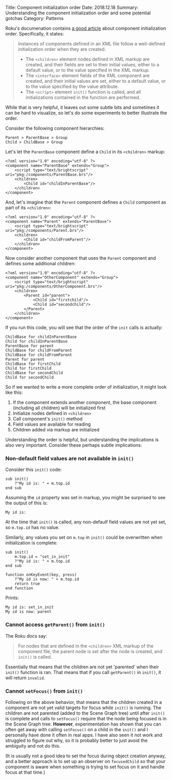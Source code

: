 Title: Component initialization order
Date: 2018.12.18
Summary: Understanding the component initialization order and some potential gotchas
Category: Patterns

Roku's documenation contains [a good article][RokuInitializationOrder] about component initialization order. Specifically, it states:

> Instances of components defined in an XML file follow a well-defined initialization order when they are created.
>
> - The `<children>` element nodes defined in XML markup are created, and their fields are set to their initial values, either to a default value, or to the value specified in the XML markup.
> - The `<interface>` element fields of the XML component are created, and their initial values are set, either to a default value, or to the value specified by the value attribute.
> - The `<script>` element `init()` function is called, and all initializations contained in the function are performed.

While that is very helpful, it leaves out some subtle bits and sometimes it can be hard to visualize, so let's do some experiments to better illustrate the order.

Consider the following component hierarchies:

    Parent > ParentBase > Group
    Child > ChildBase > Group

Let's let the `ParentBase` component define a `Child` in its `<children>` markup:

<pre class="  language-markup"><code class="  language-markup"><span class="token prolog">&lt;?xml version="1.0" encoding="utf-8" ?&gt;</span>
<span class="token tag"><span class="token tag"><span class="token punctuation">&lt;</span>component</span> <span class="token attr-name">name</span><span class="token attr-value"><span class="token punctuation">=</span><span class="token punctuation">"</span>ParentBase<span class="token punctuation">"</span></span> <span class="token attr-name">extends</span><span class="token attr-value"><span class="token punctuation">=</span><span class="token punctuation">"</span>Group<span class="token punctuation">"</span></span><span class="token punctuation">&gt;</span></span>
    <span class="token tag"><span class="token tag"><span class="token punctuation">&lt;</span>script</span> <span class="token attr-name">type</span><span class="token attr-value"><span class="token punctuation">=</span><span class="token punctuation">"</span>text/brightscript<span class="token punctuation">"</span></span> <span class="token attr-name">uri</span><span class="token attr-value"><span class="token punctuation">=</span><span class="token punctuation">"</span>pkg:/components/ParentBase.brs<span class="token punctuation">"</span></span><span class="token punctuation">/&gt;</span></span>
    <span class="token tag"><span class="token tag"><span class="token punctuation">&lt;</span>children</span><span class="token punctuation">&gt;</span></span>
        <span class="token tag"><span class="token tag"><span class="token punctuation">&lt;</span>Child</span> <span class="token attr-name">id</span><span class="token attr-value"><span class="token punctuation">=</span><span class="token punctuation">"</span>childInParentBase<span class="token punctuation">"</span></span><span class="token punctuation">/&gt;</span></span>
    <span class="token tag"><span class="token tag"><span class="token punctuation">&lt;/</span>children</span><span class="token punctuation">&gt;</span></span>
<span class="token tag"><span class="token tag"><span class="token punctuation">&lt;/</span>component</span><span class="token punctuation">&gt;</span></span></code></pre>

And, let's imagine that the `Parent` component defines a `Child` component as part of its `<children>`:

<pre class="  language-markup"><code class="  language-markup"><span class="token prolog">&lt;?xml version="1.0" encoding="utf-8" ?&gt;</span>
<span class="token tag"><span class="token tag"><span class="token punctuation">&lt;</span>component</span> <span class="token attr-name">name</span><span class="token attr-value"><span class="token punctuation">=</span><span class="token punctuation">"</span>Parent<span class="token punctuation">"</span></span> <span class="token attr-name">extends</span><span class="token attr-value"><span class="token punctuation">=</span><span class="token punctuation">"</span>ParentBase<span class="token punctuation">"</span></span><span class="token punctuation">&gt;</span></span>
    <span class="token tag"><span class="token tag"><span class="token punctuation">&lt;</span>script</span> <span class="token attr-name">type</span><span class="token attr-value"><span class="token punctuation">=</span><span class="token punctuation">"</span>text/brightscript<span class="token punctuation">"</span></span> <span class="token attr-name">uri</span><span class="token attr-value"><span class="token punctuation">=</span><span class="token punctuation">"</span>pkg:/components/Parent.brs<span class="token punctuation">"</span></span><span class="token punctuation">/&gt;</span></span>
    <span class="token tag"><span class="token tag"><span class="token punctuation">&lt;</span>children</span><span class="token punctuation">&gt;</span></span>
        <span class="token tag"><span class="token tag"><span class="token punctuation">&lt;</span>Child</span> <span class="token attr-name">id</span><span class="token attr-value"><span class="token punctuation">=</span><span class="token punctuation">"</span>childFromParent<span class="token punctuation">"</span></span><span class="token punctuation">/&gt;</span></span>
    <span class="token tag"><span class="token tag"><span class="token punctuation">&lt;/</span>children</span><span class="token punctuation">&gt;</span></span>
<span class="token tag"><span class="token tag"><span class="token punctuation">&lt;/</span>component</span><span class="token punctuation">&gt;</span></span>
</code></pre>

Now consider another component that uses the `Parent` component and defines some additional children:

<pre class="  language-markup"><code class="  language-markup"><span class="token prolog">&lt;?xml version="1.0" encoding="utf-8" ?&gt;</span>
<span class="token tag"><span class="token tag"><span class="token punctuation">&lt;</span>component</span> <span class="token attr-name">name</span><span class="token attr-value"><span class="token punctuation">=</span><span class="token punctuation">"</span>OtherComponent<span class="token punctuation">"</span></span> <span class="token attr-name">extends</span><span class="token attr-value"><span class="token punctuation">=</span><span class="token punctuation">"</span>Group<span class="token punctuation">"</span></span><span class="token punctuation">&gt;</span></span>
    <span class="token tag"><span class="token tag"><span class="token punctuation">&lt;</span>script</span> <span class="token attr-name">type</span><span class="token attr-value"><span class="token punctuation">=</span><span class="token punctuation">"</span>text/brightscript<span class="token punctuation">"</span></span> <span class="token attr-name">uri</span><span class="token attr-value"><span class="token punctuation">=</span><span class="token punctuation">"</span>pkg:/components/OtherComponent.brs<span class="token punctuation">"</span></span><span class="token punctuation">/&gt;</span></span>
    <span class="token tag"><span class="token tag"><span class="token punctuation">&lt;</span>children</span><span class="token punctuation">&gt;</span></span>
        <span class="token tag"><span class="token tag"><span class="token punctuation">&lt;</span>Parent</span> <span class="token attr-name">id</span><span class="token attr-value"><span class="token punctuation">=</span><span class="token punctuation">"</span>parent<span class="token punctuation">"</span></span><span class="token punctuation">&gt;</span></span>
            <span class="token tag"><span class="token tag"><span class="token punctuation">&lt;</span>Child</span> <span class="token attr-name">id</span><span class="token attr-value"><span class="token punctuation">=</span><span class="token punctuation">"</span>firstchild<span class="token punctuation">"</span></span><span class="token punctuation">/&gt;</span></span>
            <span class="token tag"><span class="token tag"><span class="token punctuation">&lt;</span>Child</span> <span class="token attr-name">id</span><span class="token attr-value"><span class="token punctuation">=</span><span class="token punctuation">"</span>secondchild<span class="token punctuation">"</span></span><span class="token punctuation">/&gt;</span></span>
        <span class="token tag"><span class="token tag"><span class="token punctuation">&lt;/</span>Parent</span><span class="token punctuation">&gt;</span></span>
    <span class="token tag"><span class="token tag"><span class="token punctuation">&lt;/</span>children</span><span class="token punctuation">&gt;</span></span>
<span class="token tag"><span class="token tag"><span class="token punctuation">&lt;/</span>component</span><span class="token punctuation">&gt;</span></span>
</code></pre>

If you run this code, you will see that the order of the `init` calls is actually:

    ChildBase for childInParentBase
    Child for childInParentBase
    ParentBase for parent
    ChildBase for childFromParent
    ChildBase for childFromParent
    Parent for parent
    ChildBase for firstChild
    Child for firstChild
    ChildBase for secondChild
    Child for secondChild

So if we wanted to write a more complete order of initialization, it might look like this:

1. If the component extends another component, the base component (including all children) will be initialized first
2. Initialize nodes defined in `<children>`
3. Call component's `init()` method
4. Field values are available for reading
5. Children added via markup are initialized

Understanding the order is helpful, but understanding the implications is also very important. Consider these perhaps subtle implications:

### Non-default field values are not available in `init()`

Consider this `init()` code:

<pre class="  language-vbnet"><code class="  language-vbnet"><span class="token keyword">sub</span> init<span class="token punctuation">(</span><span class="token punctuation">)</span>
    ?<span class="token string">"My id is: "</span> <span class="token operator">+</span> m.top.id
<span class="token keyword">end</span> <span class="token keyword">sub</span></code></pre>

Assuming the `id` property was set in markup, you might be surprised to see the output of this is:

    My id is:

At the time that `init()` is called, any non-defaulf field values are not yet set, so `m.top.id` has no value.

Similarly, any values you set on `m.top` in `init()` could be overwritten when initialization is complete:

<pre class="  language-vbnet"><code class="  language-vbnet"><span class="token keyword">sub</span> init<span class="token punctuation">(</span><span class="token punctuation">)</span>
    m.top.id <span class="token operator">=</span> <span class="token string">"set_in_init"</span>
    ?<span class="token string">"My id is: "</span> <span class="token operator">+</span> m.top.id
<span class="token keyword">end</span> <span class="token keyword">sub</span>

<span class="token keyword">function</span> onKeyEvent<span class="token punctuation">(</span>key<span class="token punctuation">,</span> press<span class="token punctuation">)</span>
    ?<span class="token string">"My id is now: "</span> <span class="token operator">+</span> m.top.id
    <span class="token keyword">return</span> <span class="token keyword">true</span>
<span class="token keyword">end</span> <span class="token keyword">function</span>
</code></pre>

Prints:

    My id is: set_in_init
    My id is now: parent

### Cannot access `getParent()` from `init()`

The Roku docs say:

> For nodes that are defined in the `<children>` XML markup of the component file, the parent node is set after the node is created, and `init()` is called.

Essentially that means that the children are not yet 'parented' when their `init()` function is ran. That means that if you call `getParent()` in `init()`, it will return `invalid`.

### Cannot `setFocus()` from `init()`

Following on the above behavior, that means that the children created in a component are not yet valid targets for focus while `init()` is running. The children are not parented (added to the Scene Graph tree) until after `init()` is complete and calls to `setFocus()` require that the node being focused is in the Scene Graph tree. **However**, experimentation has shown that you can often get away with calling `setFocus()` on a child in the `init()` and I personally have done it often in real apps. I have also seen it not work and struggled to figure out why, so it is probably better to just avoid the ambiguity and not do this.

(It is usually not a good idea to set the focus during object creation anyway, and a better approach is to set up an observer on `focusedChild` so that your component is aware when something is trying to set focus on it and handle focus at that time.)


[RokuInitializationOrder]: https://sdkdocs.roku.com/display/sdkdoc/Component+Initialization+Order
